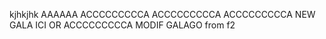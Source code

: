 kjhkjhk
AAAAAA
ACCCCCCCCCA
ACCCCCCCCCA
ACCCCCCCCCA
NEW GALA
ICI OR
ACCCCCCCCCA
MODIF GALAGO
from f2
